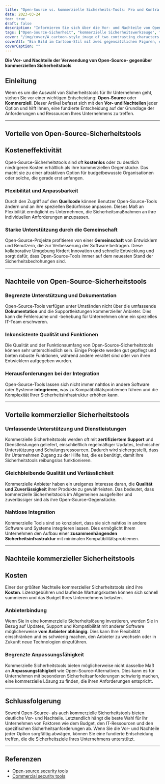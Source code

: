 ```yaml
---
title: "Open-Source vs. kommerzielle Sicherheits-Tools: Pro und Kontra erklärt"
date: 2023-03-24
toc: true
draft: false
description: "Informieren Sie sich über die Vor- und Nachteile von Open-Source- und kommerziellen Sicherheitstools, damit Sie fundierte Entscheidungen für die Sicherheitsstrategie Ihres Unternehmens treffen können."
tags: ["Open-Source-Sicherheit", "kommerzielle Sicherheitswerkzeuge", "Kosteneffizienz", "Flexibilität", "Anpassbarkeit", "Gemeinschaftsunterstützung", "begrenzte Unterstützung", "Dokumentation", "Integrationsprobleme", "Qualität und Zuverlässigkeit", "nahtlose Integration", "Anbieterbindung", "IT-Ressourcen", "Sicherheitsinfrastruktur", "Sicherheitslösungen", "Budgetrestriktionen", "einzigartige Anforderungen", "Software-Kompatibilität", "Sicherheitsziele", "Entscheidungsfindung"]
cover: "/img/cover/A_cartoon-style_image_of_two_contrasting_characters.png"
coverAlt: "Ein Bild im Cartoon-Stil mit zwei gegensätzlichen Figuren, die Open-Source- und kommerzielle Sicherheitstools repräsentieren und auf gegenüberliegenden Seiten einer ausgewogenen Waage stehen, um die Vor- und Nachteile der jeweiligen Option zu symbolisieren."
coverCaption: ""
---
```


**Die Vor- und Nachteile der Verwendung von Open-Source- gegenüber kommerziellen Sicherheitstools**

## Einleitung

Wenn es um die Auswahl von Sicherheitstools für Ihr Unternehmen geht, stehen Sie vor einer wichtigen Entscheidung: **Open-Source** oder **Kommerziell**. Dieser Artikel befasst sich mit den **Vor- und Nachteilen** jeder Option und hilft Ihnen, eine fundierte Entscheidung auf der Grundlage der Anforderungen und Ressourcen Ihres Unternehmens zu treffen.

______

## Vorteile von Open-Source-Sicherheitstools

## Kosteneffektivität

Open-Source-Sicherheitstools sind oft **kostenlos** oder zu deutlich niedrigeren Kosten erhältlich als ihre kommerziellen Gegenstücke. Das macht sie zu einer attraktiven Option für budgetbewusste Organisationen oder solche, die gerade erst anfangen.

### Flexibilität und Anpassbarkeit

Durch den Zugriff auf den **Quellcode** können Benutzer Open-Source-Tools ändern und an ihre speziellen Bedürfnisse anpassen. Dieses Maß an Flexibilität ermöglicht es Unternehmen, die Sicherheitsmaßnahmen an ihre individuellen Anforderungen anzupassen.

### Starke Unterstützung durch die Gemeinschaft

Open-Source-Projekte profitieren von einer **Gemeinschaft** von Entwicklern und Benutzern, die zur Verbesserung der Software beitragen. Diese kollaborative Umgebung fördert Innovation und schnelle Entwicklung und sorgt dafür, dass Open-Source-Tools immer auf dem neuesten Stand der Sicherheitsbedrohungen sind.

______

## Nachteile von Open-Source-Sicherheitstools

### Begrenzte Unterstützung und Dokumentation

Open-Source-Tools verfügen unter Umständen nicht über die umfassende **Dokumentation** und die Supportleistungen kommerzieller Anbieter. Dies kann die Fehlersuche und -behebung für Unternehmen ohne ein spezielles IT-Team erschweren.

### Inkonsistente Qualität und Funktionen

Die Qualität und der Funktionsumfang von Open-Source-Sicherheitstools können sehr unterschiedlich sein. Einige Projekte werden gut gepflegt und bieten robuste Funktionen, während andere veraltet sind oder von ihren Entwicklern aufgegeben wurden.

### Herausforderungen bei der Integration

Open-Source-Tools lassen sich nicht immer nahtlos in andere Software oder Systeme **integrieren**, was zu Kompatibilitätsproblemen führen und die Komplexität Ihrer Sicherheitsinfrastruktur erhöhen kann.

______

## Vorteile kommerzieller Sicherheitstools

### Umfassende Unterstützung und Dienstleistungen

Kommerzielle Sicherheitstools werden oft mit **zertifiziertem Support** und Dienstleistungen geliefert, einschließlich regelmäßiger Updates, technischer Unterstützung und Schulungsressourcen. Dadurch wird sichergestellt, dass Ihr Unternehmen Zugang zu der Hilfe hat, die es benötigt, damit Ihre Sicherheitstools reibungslos funktionieren.

### Gleichbleibende Qualität und Verlässlichkeit

Kommerzielle Anbieter haben ein ureigenes Interesse daran, die **Qualität und Zuverlässigkeit** ihrer Produkte zu gewährleisten. Das bedeutet, dass kommerzielle Sicherheitstools im Allgemeinen ausgefeilter und zuverlässiger sind als ihre Open-Source-Gegenstücke.

### Nahtlose Integration

Kommerzielle Tools sind so konzipiert, dass sie sich nahtlos in andere Software und Systeme integrieren lassen. Dies ermöglicht Ihrem Unternehmen den Aufbau einer **zusammenhängenden Sicherheitsinfrastruktur** mit minimalen Kompatibilitätsproblemen.

______

## Nachteile kommerzieller Sicherheitstools

## Kosten

Einer der größten Nachteile kommerzieller Sicherheitstools sind ihre **Kosten**. Lizenzgebühren und laufende Wartungskosten können sich schnell summieren und das Budget Ihres Unternehmens belasten.

### Anbieterbindung

Wenn Sie in eine kommerzielle Sicherheitslösung investieren, werden Sie in Bezug auf Updates, Support und Kompatibilität mit anderer Software möglicherweise **vom Anbieter abhängig**. Dies kann Ihre Flexibilität einschränken und es schwierig machen, den Anbieter zu wechseln oder in Zukunft neue Technologien einzuführen.

### Begrenzte Anpassungsfähigkeit

Kommerzielle Sicherheitstools bieten möglicherweise nicht dasselbe Maß an **Anpassungsfähigkeit** wie Open-Source-Alternativen. Dies kann es für Unternehmen mit besonderen Sicherheitsanforderungen schwierig machen, eine kommerzielle Lösung zu finden, die ihren Anforderungen entspricht.

______

## Schlussfolgerung

Sowohl Open-Source- als auch kommerzielle Sicherheitstools bieten deutliche Vor- und Nachteile. Letztendlich hängt die beste Wahl für Ihr Unternehmen von Faktoren wie dem Budget, den IT-Ressourcen und den spezifischen Sicherheitsanforderungen ab. Wenn Sie die Vor- und Nachteile jeder Option sorgfältig abwägen, können Sie eine fundierte Entscheidung treffen, die die Sicherheitsziele Ihres Unternehmens unterstützt.

______

## Referenzen

- [Open-source security tools](https://en.wikipedia.org/wiki/Open-source_software_security)
- [Commercial security tools](https://en.wikipedia.org/wiki/Computer_security_software)
